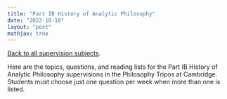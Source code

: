 ```yaml
---
title: "Part IB History of Analytic Philosophy"
date: "2022-10-18"
layout: "post"
mathjax: true
---
```


[Back to all supervision subjects](../).

Here are the topics, questions, and reading lists for the Part IB History of Analytic Philosophy supervisions in the Philosophy Tripos at Cambridge. Students must choose just one question per week when more than one is listed. 

